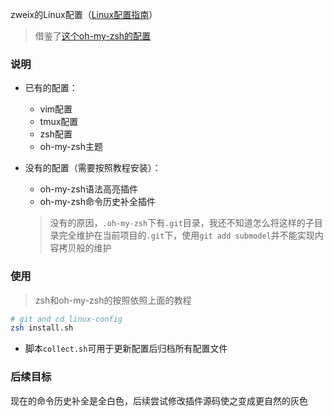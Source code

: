 zweix的Linux配置（[Linux配置指南](https://github.com/zweix123/blog/blob/master/Linux%E6%9C%BA%E5%99%A8%E9%85%8D%E7%BD%AE%E6%8C%87%E5%8D%97.md)）
>借鉴了[这个oh-my-zsh的配置](https://github.com/Codesire-Deng/rc)

### 说明

+ 已有的配置：
    + vim配置
    + tmux配置
    + zsh配置
    + oh-my-zsh主题

+ 没有的配置（需要按照教程安装）：
    + oh-my-zsh语法高亮插件
    + oh-my-zsh命令历史补全插件
    >没有的原因，`.oh-my-zsh`下有`.git`目录，我还不知道怎么将这样的子目录完全维护在当前项目的`.git`下，使用`git add submodel`并不能实现内容拷贝般的维护

### 使用

>zsh和oh-my-zsh的按照依照上面的教程

```bash
# git and cd linux-config
zsh install.sh
```

+ 脚本`collect.sh`可用于更新配置后归档所有配置文件

### 后续目标

现在的命令历史补全是全白色，后续尝试修改插件源码使之变成更自然的灰色
